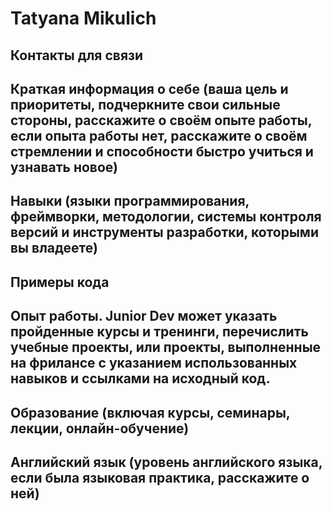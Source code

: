 # Tatyana Mikulich
## Контакты для связи
## Краткая информация о себе (ваша цель и приоритеты, подчеркните свои сильные стороны, расскажите о своём опыте работы, если опыта работы нет, расскажите о своём стремлении и способности быстро учиться и узнавать новое)
## Навыки (языки программирования, фреймворки, методологии, системы контроля версий и инструменты разработки, которыми вы владеете)
## Примеры кода
## Опыт работы. Junior Dev может указать пройденные курсы и тренинги, перечислить учебные проекты, или проекты, выполненные на фрилансе с указанием использованных навыков и ссылками на исходный код.
## Образование (включая курсы, семинары, лекции, онлайн-обучение)
## Английский язык (уровень английского языка, если была языковая практика, расскажите о ней)